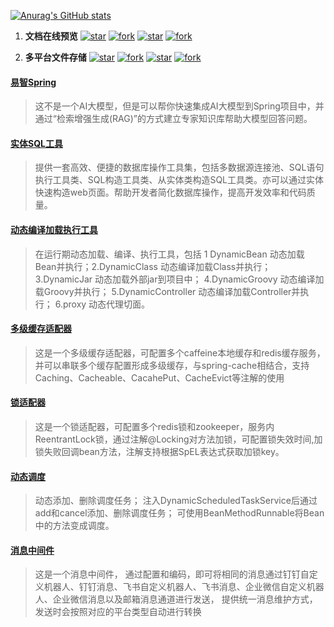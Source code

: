 [![Anurag's GitHub stats](https://github-readme-stats.vercel.app/api?username=wb04307201)](https://github.com/anuraghazra/github-readme-stats)

1. **文档在线预览** [![star](https://gitee.com/wb04307201/file-preview-spring-boot-starter/badge/star.svg?theme=dark)](https://gitee.com/wb04307201/file-preview-spring-boot-starter)
[![fork](https://gitee.com/wb04307201/file-preview-spring-boot-starter/badge/fork.svg?theme=dark)](https://gitee.com/wb04307201/file-preview-spring-boot-starter)
[![star](https://img.shields.io/github/stars/wb04307201/file-preview-spring-boot-starter)](https://github.com/wb04307201/file-preview-spring-boot-starter)
[![fork](https://img.shields.io/github/forks/wb04307201/file-preview-spring-boot-starter)](https://github.com/wb04307201/file-preview-spring-boot-starter)  

2. **多平台文件存储** [![star](https://gitee.com/wb04307201/file-storage-spring-boot-starter/badge/star.svg?theme=dark)](https://gitee.com/wb04307201/file-storage-spring-boot-starter)
[![fork](https://gitee.com/wb04307201/file-storage-spring-boot-starter/badge/fork.svg?theme=dark)](https://gitee.com/wb04307201/file-storage-spring-boot-starter)
[![star](https://img.shields.io/github/stars/wb04307201/file-storage-spring-boot-starter)](https://github.com/wb04307201/file-storage-spring-boot-starter)
[![fork](https://img.shields.io/github/forks/wb04307201/file-storage-spring-boot-starter)](https://github.com/wb04307201/file-storage-spring-boot-starter)  

#### [易智Spring](https://gitee.com/wb04307201/easy-ai-spring-boot-starter)
> 这不是一个AI大模型，但是可以帮你快速集成AI大模型到Spring项目中，并通过“检索增强生成(RAG)”的方式建立专家知识库帮助大模型回答问题。

#### [实体SQL工具](https://gitee.com/wb04307201/sql-util)
> 提供一套高效、便捷的数据库操作工具集，包括多数据源连接池、SQL语句执行工具类、SQL构造工具类、从实体类构造SQL工具类。亦可以通过实体快速构造web页面。帮助开发者简化数据库操作，提高开发效率和代码质量。

#### [动态编译加载执行工具](https://gitee.com/wb04307201/loader-util)
> 在运行期动态加载、编译、执行工具，包括 1 DynamicBean 动态加载Bean并执行；2.DynamicClass 动态编译加载Class并执行；3.DynamicJar 动态加载外部jar到项目中； 4.DynamicGroovy 动态编译加载Groovy并执行； 5.DynamicController 动态编译加载Controller并执行； 6.proxy 动态代理切面。

#### [多级缓存适配器](https://gitee.com/wb04307201/multi-level-cache-spring-boot-starter)
> 这是一个多级缓存适配器，可配置多个caffeine本地缓存和redis缓存服务，并可以串联多个缓存配置形成多级缓存，与spring-cache相结合，支持Caching、Cacheable、CacahePut、CacheEvict等注解的使用

#### [锁适配器](https://gitee.com/wb04307201/lock-spring-boot-starter)
> 这是一个锁适配器，可配置多个redis锁和zookeeper，服务内ReentrantLock锁，通过注解@Locking对方法加锁，可配置锁失效时间,加锁失败回调bean方法，注解支持根据SpEL表达式获取加锁key。

#### [动态调度](https://gitee.com/wb04307201/dynamic-schedule-spring-boot-starter)
> 动态添加、删除调度任务； 注入DynamicScheduledTaskService后通过add和cancel添加、删除调度任务； 可使用BeanMethodRunnable将Bean中的方法变成调度。

#### [消息中间件](https://gitee.com/wb04307201/message-spring-boot-starter)
> 这是一个消息中间件， 通过配置和编码，即可将相同的消息通过钉钉自定义机器人、钉钉消息、飞书自定义机器人、飞书消息、企业微信自定义机器人、企业微信消息以及邮箱消息通道进行发送， 提供统一消息维护方式，发送时会按照对应的平台类型自动进行转换